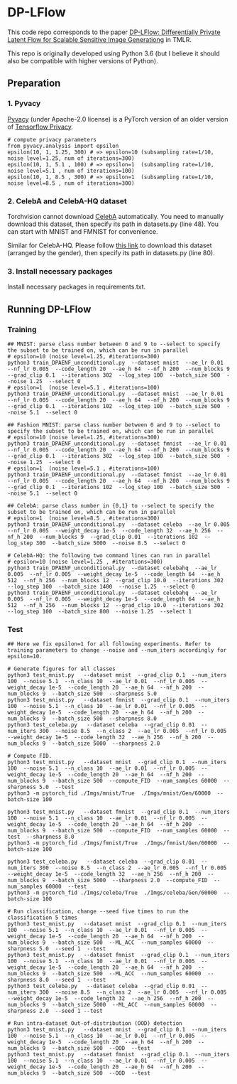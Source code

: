 # DP-LFlow

This code repo corresponds to the paper [DP-LFlow: Differentially Private Latent Flow for Scalable Sensitive Image Generationg](https://openreview.net/pdf?id=GEcneTl9Mk) in TMLR.

This repo is originally developed using Python 3.6 (but I believe it should also be compatible with higher versions of Python).

## Preparation
### 1. Pyvacy
[Pyvacy](https://github.com/ChrisWaites/pyvacy) (under Apache-2.0 license) is a PyTorch version of an older version of [Tensorflow Privacy](https://github.com/tensorflow/privacy). 
```
# compute privacy parameters
from pyvacy.analysis import epsilon
epsilon(10, 1, 1.25, 300) # => epsilon=10 (subsampling rate=1/10, noise level=1.25, num of iterations=300)
epsilon(10, 1, 5.1 , 100) # => epsilon=1  (subsampling rate=1/10, noise level=5.1 , num of iterations=100)
epsilon(10, 1, 8.5 , 300) # => epsilon=1  (subsampling rate=1/10, noise level=8.5 , num of iterations=300)
```

### 2. CelebA and CelebA-HQ dataset
Torchvision cannot download [CelebA](https://mmlab.ie.cuhk.edu.hk/projects/CelebA.html) automatically. You need to manually download this dataset, then specify its path in datasets.py (line 48). You can start with MNIST and FMNIST for convenience.

Similar for CelebA-HQ. Please follow [this link](https://github.com/ndb796/CelebA-HQ-Face-Identity-and-Attributes-Recognition-PyTorch/blob/main/Face_Gender_Classification_Test_with_CelebA_HQ.ipynb) to download this dataset (arranged by the gender), then specify its path in datasets.py (line 80).


### 3. Install necessary packages
Install necessary packages in requirements.txt.

## Running DP-LFlow
### Training 
```
## MNIST: parse class number between 0 and 9 to --select to specify the subset to be trained on, which can be run in parallel
# epsilon=10 (noise level=1.25, #iterations=300)
python3 train_DPAENF_unconditional.py  --dataset mnist  --ae_lr 0.01  --nf_lr 0.005  --code_length 20  --ae_h 64  --nf_h 200  --num_blocks 9  --grad_clip 0.1  --iterations 302  --log_step 100  --batch_size 500  --noise 1.25  --select 0
# epsilon=1  (noise level=5.1 , #iterations=100)
python3 train_DPAENF_unconditional.py  --dataset mnist  --ae_lr 0.01  --nf_lr 0.005  --code_length 20  --ae_h 64  --nf_h 200  --num_blocks 9  --grad_clip 0.1  --iterations 102  --log_step 100  --batch_size 500  --noise 5.1  --select 0

## Fashion MNIST: parse class number between 0 and 9 to --select to specify the subset to be trained on, which can be run in parallel
# epsilon=10 (noise level=1.25, #iterations=300)
python3 train_DPAENF_unconditional.py  --dataset fmnist  --ae_lr 0.01  --nf_lr 0.005  --code_length 20  --ae_h 64  --nf_h 200  --num_blocks 9  --grad_clip 0.1  --iterations 302  --log_step 100  --batch_size 500  --noise 1.25  --select 0
# epsilon=1  (noise level=5.1 , #iterations=100)
python3 train_DPAENF_unconditional.py  --dataset fmnist  --ae_lr 0.01  --nf_lr 0.005  --code_length 20  --ae_h 64  --nf_h 200  --num_blocks 9  --grad_clip 0.1  --iterations 102  --log_step 100  --batch_size 500  --noise 5.1  --select 0

## CelebA: parse class number in {0,1} to --select to specify the subset to be trained on, which can be run in parallel
# epsilon=1  (noise level=8.5 , #iterations=300)
python3 train_DPAENF_unconditional.py  --dataset celeba  --ae_lr 0.005  --nf_lr 0.005  --weight_decay 1e-5  --code_length 32  --ae_h 256  --nf_h 200  --num_blocks 9  --grad_clip 0.01  --iterations 102  --log_step 300  --batch_size 5000  --noise 8.5  --select 0

# CelebA-HQ: the following two command lines can run in parallel
# epsilon=10 (noise level=1.25 , #iterations=300)
python3 train_DPAENF_unconditional.py  --dataset celebahq  --ae_lr 0.005  --nf_lr 0.005  --weight_decay 1e-5  --code_length 64  --ae_h 512  --nf_h 256  --num_blocks 12  --grad_clip 10.0  --iterations 302  --log_step 100  --batch_size 1400  --noise 1.25  --select 0
python3 train_DPAENF_unconditional.py  --dataset celebahq  --ae_lr 0.005  --nf_lr 0.005  --weight_decay 1e-5  --code_length 64  --ae_h 512  --nf_h 256  --num_blocks 12  --grad_clip 10.0  --iterations 302  --log_step 100  --batch_size 800  --noise 1.25  --select 1

```

### Test 
```
## Here we fix epsilon=1 for all following experiments. Refer to training parameters to change --noise and --num_iters accordingly for epsilon=10.

# Generate figures for all classes
python3 test_mnist.py   --dataset mnist  --grad_clip 0.1  --num_iters 100  --noise 5.1  --n_class 10  --ae_lr 0.01  --nf_lr 0.005  --weight_decay 1e-5  --code_length 20  --ae_h 64  --nf_h 200  --num_blocks 9  --batch_size 500  --sharpness 5.0
python3 test_mnist.py   --dataset fmnist  --grad_clip 0.1  --num_iters 100  --noise 5.1  --n_class 10  --ae_lr 0.01  --nf_lr 0.005  --weight_decay 1e-5  --code_length 20  --ae_h 64  --nf_h 200  --num_blocks 9  --batch_size 500  --sharpness 8.0
python3 test_celeba.py   --dataset celeba  --grad_clip 0.01  --num_iters 300  --noise 8.5  --n_class 2  --ae_lr 0.005  --nf_lr 0.005  --weight_decay 1e-5  --code_length 32  --ae_h 256  --nf_h 200  --num_blocks 9  --batch_size 5000  --sharpness 2.0

# Compute FID.
python3 test_mnist.py   --dataset mnist  --grad_clip 0.1  --num_iters 100  --noise 5.1  --n_class 10  --ae_lr 0.01  --nf_lr 0.005  --weight_decay 1e-5  --code_length 20  --ae_h 64  --nf_h 200  --num_blocks 9  --batch_size 500  --compute_FID  --num_samples 60000  --sharpness 5.0  --test
python3 -m pytorch_fid ./Imgs/mnist/True  ./Imgs/mnist/Gen/60000  --batch-size 100

python3 test_mnist.py   --dataset fmnist  --grad_clip 0.1  --num_iters 100  --noise 5.1  --n_class 10  --ae_lr 0.01  --nf_lr 0.005  --weight_decay 1e-5  --code_length 20  --ae_h 64  --nf_h 200  --num_blocks 9  --batch_size 500  --compute_FID  --num_samples 60000  --test  --sharpness 8.0
python3 -m pytorch_fid ./Imgs/fmnist/True  ./Imgs/fmnist/Gen/60000  --batch-size 100

python3 test_celeba.py   --dataset celeba  --grad_clip 0.01  --num_iters 300  --noise 8.5  --n_class 2  --ae_lr 0.005  --nf_lr 0.005  --weight_decay 1e-5  --code_length 32  --ae_h 256  --nf_h 200  --num_blocks 9  --batch_size 5000  --sharpness 2.0  --compute_FID  --num_samples 60000  --test
python3 -m pytorch_fid ./Imgs/celeba/True  ./Imgs/celeba/Gen/60000  --batch-size 100

# Run classification, change --seed five times to run the classification 5 times
python3 test_mnist.py   --dataset mnist  --grad_clip 0.1  --num_iters 100  --noise 5.1  --n_class 10  --ae_lr 0.01  --nf_lr 0.005  --weight_decay 1e-5  --code_length 20  --ae_h 64  --nf_h 200  --num_blocks 9  --batch_size 500  --ML_ACC  --num_samples 60000  --sharpness 5.0  --seed 1  --test
python3 test_mnist.py   --dataset fmnist  --grad_clip 0.1  --num_iters 100  --noise 5.1  --n_class 10  --ae_lr 0.01  --nf_lr 0.005  --weight_decay 1e-5  --code_length 20  --ae_h 64  --nf_h 200  --num_blocks 9  --batch_size 500  --ML_ACC  --num_samples 60000  --sharpness 8.0  --seed 1  --test
python3 test_celeba.py   --dataset celeba  --grad_clip 0.01  --num_iters 300  --noise 8.5  --n_class 2  --ae_lr 0.005  --nf_lr 0.005  --weight_decay 1e-5  --code_length 32  --ae_h 256  --nf_h 200  --num_blocks 9  --batch_size 5000  --ML_ACC  --num_samples 60000  --sharpness 2.0  --seed 1 --test  

# Run intra-dataset Out-of-distribution (OOD) detection
python3 test_mnist.py   --dataset mnist  --grad_clip 0.1  --num_iters 100  --noise 5.1  --n_class 10  --ae_lr 0.01  --nf_lr 0.005  --weight_decay 1e-5  --code_length 20  --ae_h 64  --nf_h 200  --num_blocks 9  --batch_size 500  --OOD  --test
python3 test_mnist.py   --dataset fmnist  --grad_clip 0.1  --num_iters 100  --noise 5.1  --n_class 10  --ae_lr 0.01  --nf_lr 0.005  --weight_decay 1e-5  --code_length 20  --ae_h 64  --nf_h 200  --num_blocks 9  --batch_size 500  --OOD  --test
